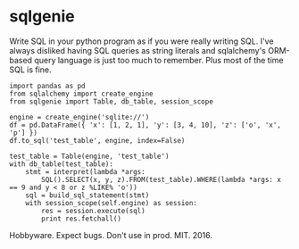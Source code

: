 # sqlgenie

Write SQL in your python program as if you were really writing SQL. I've always disliked having SQL queries as string literals and sqlalchemy's ORM-based query language is just too much to remember. Plus most of the time SQL is fine.

```
import pandas as pd
from sqlalchemy import create_engine
from sqlgenie import Table, db_table, session_scope

engine = create_engine('sqlite://')
df = pd.DataFrame({ 'x': [1, 2, 1], 'y': [3, 4, 10], 'z': ['o', 'x', 'p'] })
df.to_sql('test_table', engine, index=False)

test_table = Table(engine, 'test_table')
with db_table(test_table):
    stmt = interpret(lambda *args:
        SQL().SELECT(x, y, z).FROM(test_table).WHERE(lambda *args: x == 9 and y < 8 or z %LIKE% 'o'))
    sql = build_sql_statement(stmt)
    with session_scope(self.engine) as session:
        res = session.execute(sql)
        print res.fetchall()
```

Hobbyware. Expect bugs. Don't use in prod.
MIT. 2016.
